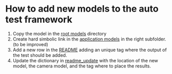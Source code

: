 # How to add new models to the auto test framework

1. Copy the model in the [root models](../../models) directory
2. Create hard simbolic link in the [application models](./larod-test/app/models) in the right subfolder. (to be improved)
3. Add a new row in the [README](../../README.md) adding an unique tag where the output of the test should be added.
4. Update the dictionary in [readme_update](./readme_update.py#L19) with the location of the new model, the camera model, and the tag where to place the results.

